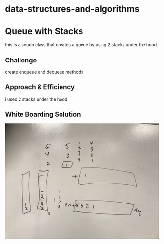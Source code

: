 # data-structures-and-algorithms


# Queue with Stacks
this is a seudo class that creates a queue by using 2 stacks under the hood.

## Challenge
create enqueue and dequeue methods

## Approach & Efficiency
i used 2 stacks under the hood

## White Boarding Solution
![white boarding solution](../../assets/queue_with_stacks.jpg "queue_with_stacks.jpg")

